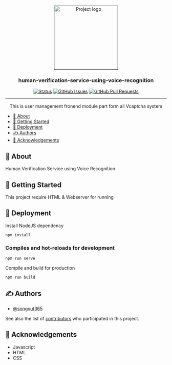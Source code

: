 <p align="center">
  <a href="" rel="noopener">
 <img width=200px height=200px src="https://avatars.githubusercontent.com/u/89780796?s=400&u=b179f6040d24c70e5e15560c17dd22c3ace8d688&v=4" alt="Project logo"></a>
</p>

<h3 align="center">human-verification-service-using-voice-recognition</h3>

<div align="center">

[![Status](https://img.shields.io/badge/status-active-success.svg)]()
[![GitHub Issues](https://img.shields.io/github/issues/V-CAPTCHA/widget.svg)](https://github.com/V-CAPTCHA/widget/issues)
[![GitHub Pull Requests](https://img.shields.io/github/issues-pr/V-CAPTCHA/widget.svg)](https://github.com/V-CAPTCHA/widget/pulls)

</div>

---

<p align="center"> This is user management fronend module part form all Vcaptcha system
    <br> 
</p>

- [🧐 About <a name = "about"></a>](#-about-)
- [🏁 Getting Started <a name = "getting_started"></a>](#-getting-started-)
- [🚀 Deployment <a name = "deployment"></a>](#-deployment-)
- [✍️ Authors <a name = "authors"></a>](#️-authors-)
- [🎉 Acknowledgements <a name = "acknowledgement"></a>](#-acknowledgements-)

## 🧐 About <a name = "about"></a>

Human Verification Service using Voice Recognition

## 🏁 Getting Started <a name = "getting_started"></a>

This project require HTML & Webserver for running

## 🚀 Deployment <a name = "deployment"></a>

Install NodeJS dependency

```
npm install
```

### Compiles and hot-reloads for development
```
npm run serve
```

Compile and build for production
```
npm run build
```

## ✍️ Authors <a name = "authors"></a>

- [@songvut365](https://github.com/songvut365) 


See also the list of [contributors](https://github.com/V-CAPTCHA/user-management-frontend/contributors) who participated in this project.

## 🎉 Acknowledgements <a name = "acknowledgement"></a>

- Javascript
- HTML
- CSS
